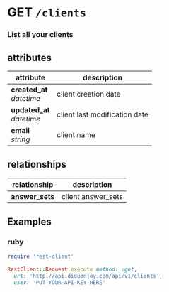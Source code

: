 # GET `/clients`

### List all your clients

## attributes

attribute          | description
------------- | -------------
__created_at__<br>_datetime_  | client creation date
__updated_at__<br>_datetime_  | client last modification date
__email__<br>_string_ | client name

## relationships

relationship          | description
------------------------------ | -------------
__answer_sets__ | client answer_sets

## Examples

### ruby

```ruby
require 'rest-client'

RestClient::Request.execute method: :get,
  url: 'http://api.diduenjoy.com/api/v1/clients',
  user: 'PUT-YOUR-API-KEY-HERE'
```